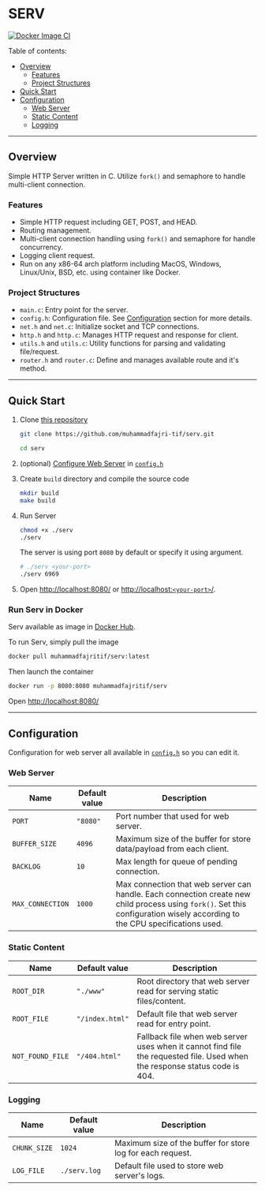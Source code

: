 # SERV

[![Docker Image CI](https://github.com/muhammadfajri-tif/serv/actions/workflows/docker-ci.yml/badge.svg)](https://github.com/muhammadfajri-tif/serv/actions/workflows/docker-ci.yml)

<!--toc:start-->

Table of contents:

- [Overview](#overview)
  - [Features](#features)
  - [Project Structures](#project-structures)
- [Quick Start](#quick-start)
- [Configuration](#configuration)
  - [Web Server](#web-server)
  - [Static Content](#static-content)
  - [Logging](#logging)

<!--toc:end-->

---

## Overview

Simple HTTP Server written in C. Utilize `fork()` and semaphore to handle multi-client
connection.

### Features

- Simple HTTP request including GET, POST, and HEAD.
- Routing management.
- Multi-client connection handling using `fork()` and semaphore for handle concurrency.
- Logging client request.
- Run on any x86-64 arch platform including MacOS, Windows, Linux/Unix, BSD, etc.
  using container like Docker.

### Project Structures

- `main.c`: Entry point for the server.
- `config.h`: Configuration file. See [Configuration](#configuration) section
  for more details.
- `net.h` and `net.c`: Initialize socket and TCP connections.
- `http.h` and `http.c`: Manages HTTP request and response for client.
- `utils.h` and `utils.c`: Utility functions for parsing and validating file/request.
- `router.h` and `router.c`: Define and manages available route and it's method.

---

## Quick Start

1. Clone [this repository](https://github.com/muhammadfajri-tif/serv)

   ```sh
   git clone https://github.com/muhammadfajri-tif/serv.git

   cd serv
   ```

2. (optional) [Configure Web Server](#configuration) in [`config.h`](./config.h)

3. Create `build` directory and compile the source code

   ```sh
   mkdir build
   make build
   ```

4. Run Server

   ```sh
   chmod +x ./serv
   ./serv
   ```

   The server is using port `8080` by default or specify it using argument.

   ```sh
   # ./serv <your-port>
   ./serv 6969
   ```

5. Open [http://localhost:8080/](http://localhost:8080/) or [http://localhost:`<your-port>`/](http://localhost:6969).

### Run Serv in Docker

Serv available as image in [Docker Hub](https://hub.docker.com/r/muhammadfajritif/serv).

To run Serv, simply pull the image

```sh
docker pull muhammadfajritif/serv:latest
```

Then launch the container

```sh
docker run -p 8080:8080 muhammadfajritif/serv
```

Open [http://localhost:8080/](http://localhost:8080/)

---

## Configuration

Configuration for web server all available in [`config.h`](./config.h)
so you can edit it.

### Web Server

| Name             | Default value | Description                                                                                                                                                                 |
| ---------------- | ------------- | --------------------------------------------------------------------------------------------------------------------------------------------------------------------------- |
| `PORT`           | `"8080"`      | Port number that used for web server.                                                                                                                                       |
| `BUFFER_SIZE`    | `4096`        | Maximum size of the buffer for store data/payload from each client.                                                                                                         |
| `BACKLOG`        | `10`          | Max length for queue of pending connection.                                                                                                                                 |
| `MAX_CONNECTION` | `1000`        | Max connection that web server can handle. Each connection create new child process using `fork()`. Set this configuration wisely according to the CPU specifications used. |

### Static Content

| Name             | Default value   | Description                                                                                                                |
| ---------------- | --------------- | -------------------------------------------------------------------------------------------------------------------------- |
| `ROOT_DIR`       | `"./www"`       | Root directory that web server read for serving static files/content.                                                      |
| `ROOT_FILE`      | `"/index.html"` | Default file that web server read for entry point.                                                                         |
| `NOT_FOUND_FILE` | `"/404.html"`   | Fallback file when web server uses when it cannot find file the requested file. Used when the response status code is 404. |

### Logging

| Name         | Default value | Description                                                |
| ------------ | ------------- | ---------------------------------------------------------- |
| `CHUNK_SIZE` | `1024`        | Maximum size of the buffer for store log for each request. |
| `LOG_FILE`   | `./serv.log`  | Default file used to store web server's logs.              |
